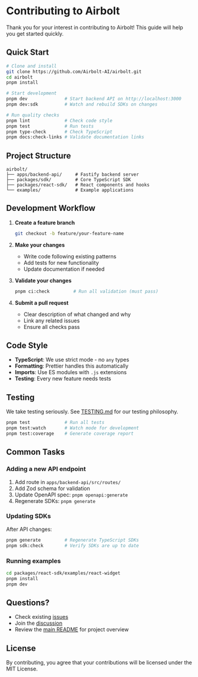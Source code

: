 # Contributing to Airbolt

Thank you for your interest in contributing to Airbolt! This guide will help you get started quickly.

## Quick Start

```bash
# Clone and install
git clone https://github.com/Airbolt-AI/airbolt.git
cd airbolt
pnpm install

# Start development
pnpm dev              # Start backend API on http://localhost:3000
pnpm dev:sdk          # Watch and rebuild SDKs on changes

# Run quality checks
pnpm lint             # Check code style
pnpm test             # Run tests
pnpm type-check       # Check TypeScript
pnpm docs:check-links # Validate documentation links
```

## Project Structure

```
airbolt/
├── apps/backend-api/     # Fastify backend server
├── packages/sdk/         # Core TypeScript SDK
├── packages/react-sdk/   # React components and hooks
└── examples/             # Example applications
```

## Development Workflow

1. **Create a feature branch**

   ```bash
   git checkout -b feature/your-feature-name
   ```

2. **Make your changes**
   - Write code following existing patterns
   - Add tests for new functionality
   - Update documentation if needed

3. **Validate your changes**

   ```bash
   pnpm ci:check         # Run all validation (must pass)
   ```

4. **Submit a pull request**
   - Clear description of what changed and why
   - Link any related issues
   - Ensure all checks pass

## Code Style

- **TypeScript**: We use strict mode - no `any` types
- **Formatting**: Prettier handles this automatically
- **Imports**: Use ES modules with `.js` extensions
- **Testing**: Every new feature needs tests

## Testing

We take testing seriously. See [TESTING.md](../.github/TESTING.md) for our testing philosophy.

```bash
pnpm test             # Run all tests
pnpm test:watch       # Watch mode for development
pnpm test:coverage    # Generate coverage report
```

## Common Tasks

### Adding a new API endpoint

1. Add route in `apps/backend-api/src/routes/`
2. Add Zod schema for validation
3. Update OpenAPI spec: `pnpm openapi:generate`
4. Regenerate SDKs: `pnpm generate`

### Updating SDKs

After API changes:

```bash
pnpm generate         # Regenerate TypeScript SDKs
pnpm sdk:check        # Verify SDKs are up to date
```

### Running examples

```bash
cd packages/react-sdk/examples/react-widget
pnpm install
pnpm dev
```

## Questions?

- Check existing [issues](https://github.com/Airbolt-AI/airbolt/issues)
- Join the [discussion](https://github.com/Airbolt-AI/airbolt/discussions)
- Review the [main README](../README.md) for project overview

## License

By contributing, you agree that your contributions will be licensed under the MIT License.
